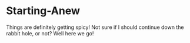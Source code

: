 # Starting-Anew





Things are definitely getting spicy!
Not sure if I should continue down the rabbit hole, or not?
Well here we go!
